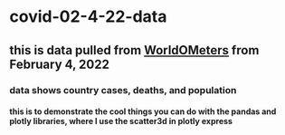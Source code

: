# covid-02-4-22-data
## this is data pulled from [WorldOMeters](https://www.worldometers.info/coronavirus/) from February 4, 2022
### data shows country cases, deaths, and population
#### this is to demonstrate the cool things you can do with the pandas and plotly libraries, where I use the scatter3d in plotly express
